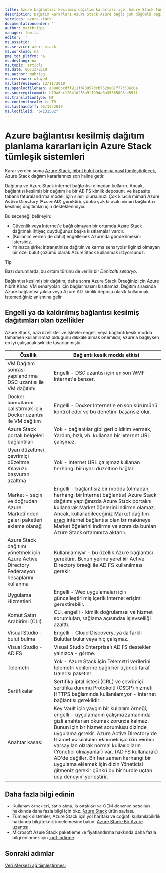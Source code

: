```yaml
---
title: Azure bağlantısı kesilmiş dağıtım kararları için Azure Stack tümleşik sistemleri | Microsoft Docs
description: Dağıtım kararları Azure Stack Azure bağlı çok düğümlü dağıtımlar için planlama saptayın.
services: azure-stack
documentationcenter: ''
author: mattbriggs
manager: femila
editor: ''
ms.assetid: ''
ms.service: azure-stack
ms.workload: na
pms.tgt_pltfrm: na
ms.devlang: na
ms.topic: article
ms.date: 06/13/2019
ms.author: mabrigg
ms.reviewer: wfayed
ms.lastreviewed: 12/11/2018
ms.openlocfilehash: a3986bcdff911fb70957dcb7529a07f77b586c0a
ms.sourcegitcommit: b79a6ec12641d258b9f199da0a35365898ae55ff
ms.translationtype: MT
ms.contentlocale: tr-TR
ms.lasthandoff: 06/13/2019
ms.locfileid: "67131502"
---
```

# <a name="azure-disconnected-deployment-planning-decisions-for-azure-stack-integrated-systems"></a>Azure bağlantısı kesilmiş dağıtım planlama kararları için Azure Stack tümleşik sistemleri
Karar verdim sonra [Azure Stack, hibrit bulut ortamına nasıl tümleştirilecek](azure-stack-connection-models.md), Azure Stack dağıtım kararlarınızı son haline getir.

Dağıtma ve Azure Stack internet bağlantısı olmadan kullanın. Ancak, bağlantısı kesilmiş bir dağıtım ile bir AD FS kimlik deposunu ve kapasite tabanlı faturalandırma modeli için sınırlı olursunuz. Çok kiracılı mimari Azure Active Directory (Azure AD) gerektirir, çünkü çok kiracılı mimari bağlantısı kesilmiş dağıtımları için desteklenmiyor. 

Bu seçeneği belirleyin:
- Güvenlik veya Internet'e bağlı olmayan bir ortamda Azure Stack dağıtmak ihtiyaç duyduğunuz başka kısıtlamalar vardır.
- (Kullanım verileri de dahil) engellemek Azure'da gönderilmesini istersiniz.
- Yalnızca şirket intranetinize dağıtılır ve karma senaryolar ilginizi olmayan bir özel bulut çözümü olarak Azure Stack kullanmak istiyorsunuz.

> [!TIP]
> Bazı durumlarda, bu ortam türünü de verilir bir *Denizaltı senaryo*.

Bağlantısı kesilmiş bir dağıtım, daha sonra Azure Stack Örneğiniz için Azure hibrit Kiracı VM senaryoları için bağlanmasını kısıtlamaz. Dağıtım sırasında Azure bağlantısı yoksa veya Azure AD, kimlik deposu olarak kullanmak istemediğiniz anlamına gelir.

## <a name="features-that-are-impaired-or-unavailable-in-disconnected-deployments"></a>Engelli ya da kaldırılmış bağlantısı kesilmiş dağıtımları olan özellikler 
Azure Stack, bazı özellikler ve İşlevler engelli veya bağlantı kesik modda tamamen kullanılamaz olduğunu dikkate almak önemlidir, Azure'a bağlıyken en iyi çalışacak şekilde tasarlanmıştır. 

|Özellik|Bağlantı kesik modda etkisi|
|-----|-----|
|VM Dağıtım sonrası yapılandırma DSC uzantısı ile VM dağıtımı|Engelli - DSC uzantısı için en son WMF Internet'e benzer.|
|Docker komutlarını çalıştırmak için Docker uzantısı ile VM dağıtımı|Engelli - Docker İnternet'e en son sürümünü kontrol eder ve bu denetimi başarısız olur.|
|Azure Stack portalı belgeleri bağlantıları|Yok - bağlantılar gibi geri bildirim vermek, Yardım, hızlı, vb. kullanan bir Internet URL çalışmaz.|
|Uyarı düzeltme/çevrimiçi düzeltme Kılavuzu başvuran azaltma|Yok - Internet URL çalışmaz kullanan herhangi bir uyarı düzeltme bağlar.|
|Market - seçin ve doğrudan Azure Marketi'nden galeri paketleri ekleme olanağı|Engelli - bağlantısız bir modda (olmadan, herhangi bir Internet bağlantısı) Azure Stack dağıtımı yaptığınızda Azure Stack portalını kullanarak Market öğelerini indirme olamaz. Ancak, kullanabileceğiniz [Market dağıtım aracı](azure-stack-download-azure-marketplace-item.md) internet bağlantısı olan bir makineye Market öğelerini indirme ve sonra da bunları Azure Stack ortamınıza aktarın.|
|Azure Stack dağıtımı yönetmek için Azure Active Directory Federasyon hesaplarını kullanma|Kullanılamıyor - bu özellik Azure bağlantısı gerektirir. Bunun yerine yerel bir Active Directory örneği ile AD FS kullanılması gerekir.|
|Uygulama Hizmetleri|Engelli - Web uygulamaları için güncelleştirilmiş içerik Internet erişimi gerektirebilir.|
|Komut Satırı Arabirimi (CLI)|CLI, engelli - kimlik doğrulaması ve hizmet sorumluları, sağlama açısından işlevselliği azalttı.|
|Visual Studio - bulut bulma|Engelli - Cloud Discovery, ya da farklı Bulutlar bulur veya hiç çalışmaz.|
|Visual Studio - AD FS|Visual Studio Enterprise'ı AD FS destekler yalnızca - görme.
Telemetri|Yok - Azure Stack için Telemetri verilerini telemetri verilerine bağlı her üçüncü taraf Galerisi paketler.|
|Sertifikalar|Sertifika iptal listesi (CRL) ve çevrimiçi sertifika durumu Protokolü (OSCP) hizmeti HTTPS bağlamında kullanılamıyor - Internet bağlantısı gereklidir.|
|Anahtar kasası|Key Vault için yaygın bir kullanım örneği, engelli - uygulamanın çalışma zamanında gizli anahtarları okumak zorunda kalmaz. Bunun için bir hizmet sorumlusu dizinde uygulama gerekir. Azure Active Directory'de Hizmet sorumluları eklemek için izin verilen varsayılan olarak normal kullanıcıların (Yönetici olmayanlar) var. (AD FS kullanarak) AD'de değiller. Bir her zaman herhangi bir uygulama eklemek için dizin Yöneticisi gitmeniz gerekir çünkü bu bir hurdle uçtan uca deneyim yerleştirir.| 

## <a name="learn-more"></a>Daha fazla bilgi edinin
- Kullanım örnekleri, satın alma, iş ortakları ve OEM donanım satıcıları hakkında daha fazla bilgi için bkz. [Azure Stack](https://azure.microsoft.com/overview/azure-stack/) ürün sayfası.
- Tümleşik sistemler, Azure Stack için yol haritası ve coğrafi kullanılabilirlik hakkında bilgi teknik incelemesine bakın: [Azure Stack: Bir Azure uzantısı](https://azure.microsoft.com/resources/azure-stack-an-extension-of-azure/). 
- Microsoft Azure Stack paketleme ve fiyatlandırma hakkında daha fazla bilgi edinmek için [.pdf indirme](https://azure.microsoft.com/mediahandler/files/resourcefiles/5bc3f30c-cd57-4513-989e-056325eb95e1/Azure-Stack-packaging-and-pricing-datasheet.pdf). 

## <a name="next-steps"></a>Sonraki adımlar
[Veri Merkezi ağ tümleştirmesi](azure-stack-network.md)
